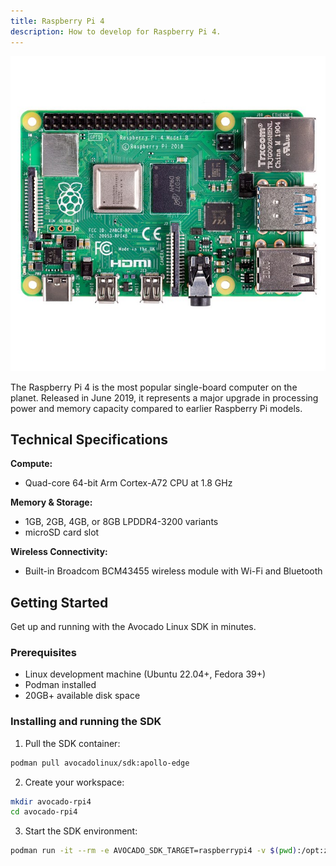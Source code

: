 ```yaml
---
title: Raspberry Pi 4
description: How to develop for Raspberry Pi 4.
---
```


![Raspberry Pi 4](../rpi-4.jpg)

The Raspberry Pi 4 is the most popular single-board computer on the planet. Released in June 2019, it represents a major upgrade in processing power and memory capacity compared to earlier Raspberry Pi models.

## Technical Specifications

**Compute:**
- Quad-core 64-bit Arm Cortex-A72 CPU at 1.8 GHz

**Memory & Storage:**
- 1GB, 2GB, 4GB, or 8GB LPDDR4-3200 variants
- microSD card slot

**Wireless Connectivity:**
- Built-in Broadcom BCM43455 wireless module with Wi-Fi and Bluetooth

## Getting Started

Get up and running with the Avocado Linux SDK in minutes.

### Prerequisites

- Linux development machine (Ubuntu 22.04+, Fedora 39+)
- Podman installed
- 20GB+ available disk space

### Installing and running the SDK

1. Pull the SDK container:

```bash
podman pull avocadolinux/sdk:apollo-edge
```

2. Create your workspace:

```bash
mkdir avocado-rpi4
cd avocado-rpi4
```

3. Start the SDK environment:

```bash
podman run -it --rm -e AVOCADO_SDK_TARGET=raspberrypi4 -v $(pwd):/opt:z --entrypoint entrypoint.sh avocadolinux/sdk:apollo-edge /bin/bash
```
